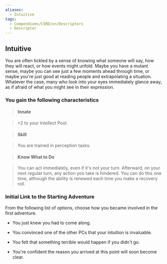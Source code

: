 ```yaml
---
aliases:
  - Intuitive
tags:
  - Compendiums/CSRD/en/Descriptors
  - Descriptor
---
```

  
## Intuitive    
You are often tickled by a sense of knowing what someone will say, how they will react, or how events might unfold. Maybe you have a mutant sense, maybe you can see just a few moments ahead through time, or maybe you're just good at reading people and extrapolating a situation. Whatever the case, many who look into your eyes immediately glance away, as if afraid of what you might see in their expression.  
### You gain the following characteristics    
> #### Innate  
> +2 to your Intellect Pool.    
  
> #### Skill  
> You are trained in perception tasks.    
  
> #### Know What to Do  
> You can act immediately, even if it's not your turn. Afterward, on your next regular turn, any action you take is hindered. You can do this one time, although the ability is renewed each time you make a recovery roll.    
  
### Initial Link to the Starting Adventure    
From the following list of options, choose how you became involved in the first adventure.    
- You just knew you had to come along.    
- You convinced one of the other PCs that your intuition is invaluable.    
- You felt that something terrible would happen if you didn't go.    
- You're confident the reason you arrived at this point will soon become clear.  